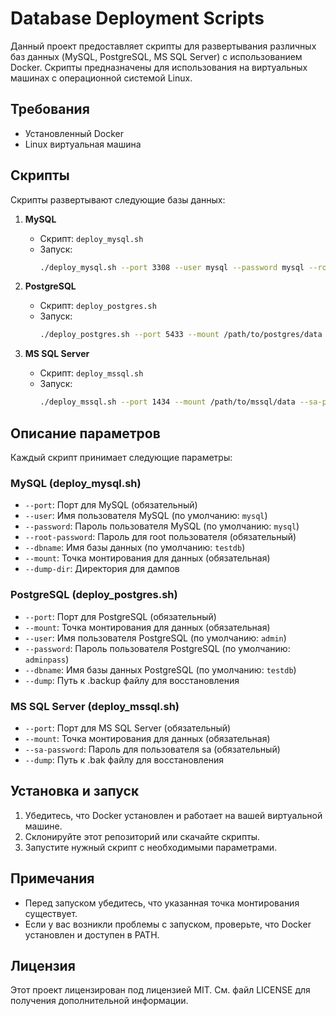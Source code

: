 # Database Deployment Scripts

Данный проект предоставляет скрипты для развертывания различных баз данных (MySQL, PostgreSQL, MS SQL Server) с использованием Docker. Скрипты предназначены для использования на виртуальных машинах с операционной системой Linux.

## Требования

- Установленный Docker
- Linux виртуальная машина

## Скрипты

Скрипты развертывают следующие базы данных:

1. **MySQL**
   - Скрипт: `deploy_mysql.sh`
   - Запуск:
     ```bash
     ./deploy_mysql.sh --port 3308 --user mysql --password mysql --root-password root --dbname testdb123 --mount /path/to/mysql/data --dump-dir dumps/mysql_test_db
     ```

2. **PostgreSQL**
   - Скрипт: `deploy_postgres.sh`
   - Запуск:
     ```bash
     ./deploy_postgres.sh --port 5433 --mount /path/to/postgres/data --user postgres --password postgres --dbname testdb123 --dump /dumps/postgres_contoso.backup
     ```

3. **MS SQL Server**
   - Скрипт: `deploy_mssql.sh`
   - Запуск:
     ```bash
     ./deploy_mssql.sh --port 1434 --mount /path/to/mssql/data --sa-password Adminpass@1 --dump dumps/mssql_adventureworks2019.bak
     ```

## Описание параметров

Каждый скрипт принимает следующие параметры:

### MySQL (deploy_mysql.sh)

- `--port`: Порт для MySQL (обязательный)
- `--user`: Имя пользователя MySQL (по умолчанию: `mysql`)
- `--password`: Пароль пользователя MySQL (по умолчанию: `mysql`)
- `--root-password`: Пароль для root пользователя (обязательный)
- `--dbname`: Имя базы данных (по умолчанию: `testdb`)
- `--mount`: Точка монтирования для данных (обязательная)
- `--dump-dir`: Директория для дампов

### PostgreSQL (deploy_postgres.sh)

- `--port`: Порт для PostgreSQL (обязательный)
- `--mount`: Точка монтирования для данных (обязательная)
- `--user`: Имя пользователя PostgreSQL (по умолчанию: `admin`)
- `--password`: Пароль пользователя PostgreSQL (по умолчанию: `adminpass`)
- `--dbname`: Имя базы данных PostgreSQL (по умолчанию: `testdb`)
- `--dump`: Путь к .backup файлу для восстановления

### MS SQL Server (deploy_mssql.sh)

- `--port`: Порт для MS SQL Server (обязательный)
- `--mount`: Точка монтирования для данных (обязательная)
- `--sa-password`: Пароль для пользователя sa (обязательный)
- `--dump`: Путь к .bak файлу для восстановления

## Установка и запуск

1. Убедитесь, что Docker установлен и работает на вашей виртуальной машине.
2. Склонируйте этот репозиторий или скачайте скрипты.
3. Запустите нужный скрипт с необходимыми параметрами.

## Примечания

- Перед запуском убедитесь, что указанная точка монтирования существует.
- Если у вас возникли проблемы с запуском, проверьте, что Docker установлен и доступен в PATH.

## Лицензия

Этот проект лицензирован под лицензией MIT. См. файл LICENSE для получения дополнительной информации.
